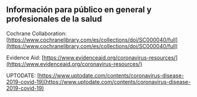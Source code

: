 ## Información para público en general y profesionales de la salud



Cochrane Collaboration:
[https://www.cochranelibrary.com/es/collections/doi/SC000040/full](https://www.cochranelibrary.com/es/collections/doi/SC000040/full)

Evidence Aid:
[https://www.evidenceaid.org/coronavirus-resources/](https://www.evidenceaid.org/coronavirus-resources/)

UPTODATE:
[https://www.uptodate.com/contents/coronavirus-disease-2019-covid-19](https://www.uptodate.com/contents/coronavirus-disease-2019-covid-19)

